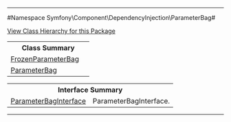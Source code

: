 

- - -

#Namespace Symfony\Component\DependencyInjection\ParameterBag#

<div><a href='https://github.com/JeyDotC/Hirudo-docs/tree/master/symfony/component/dependencyinjection/parameterbag/package-tree.md'>View Class Hierarchy for this Package</a></div>

<table class="title">
<tr><th colspan="2" class="title">Class Summary</th></tr>
<tr><td class="name"><a href="https://github.com/JeyDotC/Hirudo-docs/blob/master/symfony/component/dependencyinjection/parameterbag/FrozenParameterBag.md">FrozenParameterBag</a></td><td class="description"></td></tr>
<tr><td class="name"><a href="https://github.com/JeyDotC/Hirudo-docs/blob/master/symfony/component/dependencyinjection/parameterbag/ParameterBag.md">ParameterBag</a></td><td class="description"></td></tr>
</table>

<table class="title">
<tr><th colspan="2" class="title">Interface Summary</th></tr>
<tr><td class="name"><a href="https://github.com/JeyDotC/Hirudo-docs/blob/master/symfony/component/dependencyinjection/parameterbag/ParameterBagInterface.md">ParameterBagInterface</a></td><td class="description">ParameterBagInterface.</td></tr>
</table>

- - -


